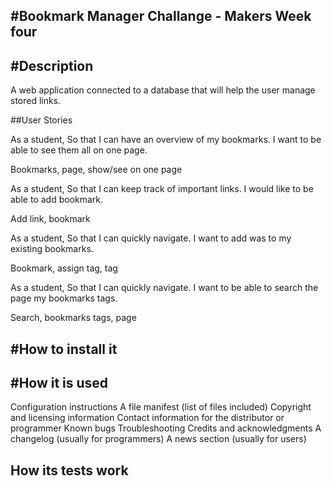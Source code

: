 #Bookmark Manager Challange - Makers Week four
----
#Description
----
A web application connected to a database that will help the user manage stored links.

##User Stories

As a student,
So that I can have an overview of my bookmarks.
I want to be able to see them all on one page.

Bookmarks, page, show/see on one page

As a student,
So that I can keep track of important links.
I would like to be able to add bookmark.

Add link, bookmark

As a student,
So that I can quickly navigate.
I want to add was to my existing bookmarks.

Bookmark, assign tag, tag

As a student,
So that I can quickly navigate.
I want to be able to search the page my bookmarks tags.

Search, bookmarks tags, page

#How to install it
----
#How it is used
----

Configuration instructions
A file manifest (list of files included)
Copyright and licensing information
Contact information for the distributor or programmer
Known bugs
Troubleshooting
Credits and acknowledgments
A changelog (usually for programmers)
A news section (usually for users)

How its tests work
----
